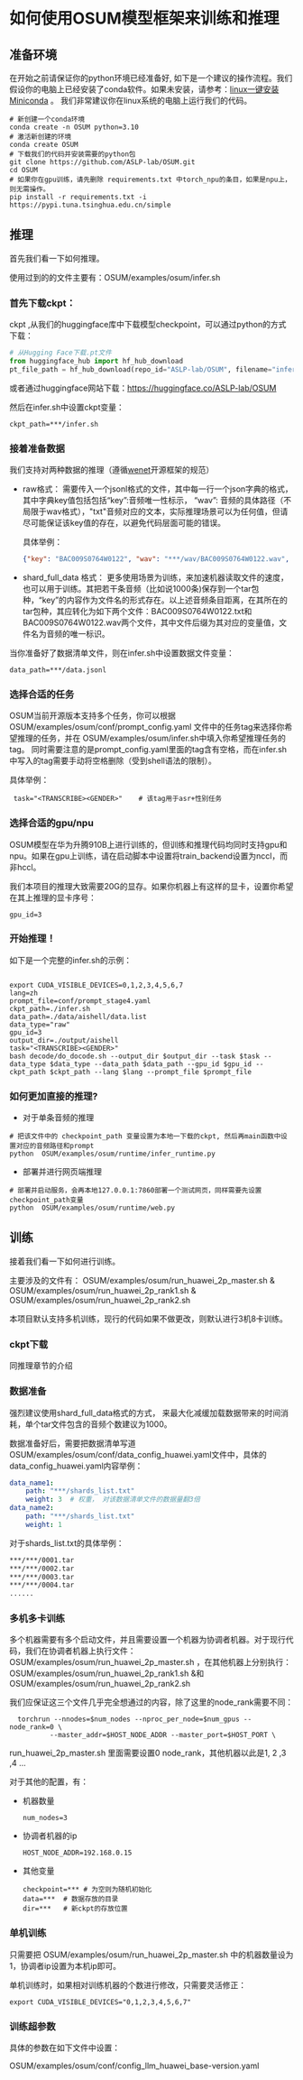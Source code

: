 # 如何使用OSUM模型框架来训练和推理

## 准备环境

在开始之前请保证你的python环境已经准备好, 如下是一个建议的操作流程。我们假设你的电脑上已经安装了conda软件。如果未安装，请参考：[linux一键安装Miniconda](https://blog.csdn.net/qq_41636123/article/details/130266232) 。 我们非常建议你在linux系统的电脑上运行我们的代码。

```shell
# 新创建一个conda环境
conda create -n OSUM python=3.10
# 激活新创建的环境
conda create OSUM
# 下载我们的代码并安装需要的python包
git clone https://github.com/ASLP-lab/OSUM.git
cd OSUM
# 如果你在gpu训练，请先删除 requirements.txt 中torch_npu的条目，如果是npu上，则无需操作。
pip install -r requirements.txt -i https://pypi.tuna.tsinghua.edu.cn/simple
```

## 推理

首先我们看一下如何推理。

使用过到的的文件主要有：OSUM/examples/osum/infer.sh

### 首先下载ckpt： 

ckpt ,从我们的huggingface库中下载模型checkpoint，可以通过python的方式下载：

```python
# 从Hugging Face下载.pt文件
from huggingface_hub import hf_hub_download
pt_file_path = hf_hub_download(repo_id="ASLP-lab/OSUM", filename="infer.pt") # 此时pt_file_path直接就是下载后的ckpt的具体路径
```

或者通过huggingface网站下载：https://huggingface.co/ASLP-lab/OSUM

然后在infer.sh中设置ckpt变量：

```shell
ckpt_path=***/infer.sh
```

### 接着准备数据

我们支持对两种数据的推理（遵循[wenet](https://github.com/wenet-e2e/wenet)开源框架的规范）

- raw格式： 需要传入一个jsonl格式的文件，其中每一行一个json字典的格式，其中字典key值包括包括“key”:音频唯一性标示， “wav”: 音频的具体路径（不局限于wav格式），"txt"音频对应的文本，实际推理场景可以为任何值，但请尽可能保证该key值的存在，以避免代码层面可能的错误。

  具体举例：

  ```json
  {"key": "BAC009S0764W0122", "wav": "***/wav/BAC009S0764W0122.wav", "txt": "一二线城市虽然也处于调整中"}
  ```

- shard_full_data 格式： 更多使用场景为训练，来加速机器读取文件的速度，也可以用于训练。其把若干条音频（比如说1000条)保存到一个tar包种，“key”的内容作为文件名的形式存在。以上述音频条目距离，在其所在的tar包种，其应转化为如下两个文件：BAC009S0764W0122.txt和BAC009S0764W0122.wav两个文件，其中文件后缀为其对应的变量值，文件名为音频的唯一标识。

当你准备好了数据清单文件，则在infer.sh中设置数据文件变量：

```shell
data_path=***/data.jsonl
```



### 选择合适的任务

OSUM当前开源版本支持多个任务，你可以根据OSUM/examples/osum/conf/prompt_config.yaml 文件中的任务tag来选择你希望推理的任务，并在 OSUM/examples/osum/infer.sh中填入你希望推理任务的tag。 同时需要注意的是prompt_config.yaml里面的tag含有空格，而在infer.sh中写入的tag需要手动将空格删除（受到shell语法的限制）。

具体举例：

```shell
 task="<TRANSCRIBE><GENDER>"    # 该tag用于asr+性别任务
```

### 选择合适的gpu/npu

OSUM模型在华为升腾910B上进行训练的，但训练和推理代码均同时支持gpu和npu。如果在gpu上训练，请在启动脚本中设置将train_backend设置为nccl，而非hccl。

我们本项目的推理大致需要20G的显存。如果你机器上有这样的显卡，设置你希望在其上推理的显卡序号：

```shell
gpu_id=3
```

### 开始推理！

如下是一个完整的infer.sh的示例：
```shell

export CUDA_VISIBLE_DEVICES=0,1,2,3,4,5,6,7
lang=zh 
prompt_file=conf/prompt_stage4.yaml
ckpt_path=./infer.sh
data_path=./data/aishell/data.list
data_type="raw"
gpu_id=3  
output_dir=./output/aishell
task="<TRANSCRIBE><GENDER>"
bash decode/do_docode.sh --output_dir $output_dir --task $task --data_type $data_type --data_path $data_path --gpu_id $gpu_id --ckpt_path $ckpt_path --lang $lang --prompt_file $prompt_file
```

### 如何更加直接的推理?
- 对于单条音频的推理
```shell
# 把该文件中的 checkpoint_path 变量设置为本地一下载的ckpt, 然后再main函数中设置对应的音频路径和prompt
python  OSUM/examples/osum/runtime/infer_runtime.py
```

- 部署并进行网页端推理
```shell
# 部署并启动服务，会再本地127.0.0.1:7860部署一个测试网页，同样需要先设置 checkpoint_path变量
python  OSUM/examples/osum/runtime/web.py
```

## 训练

接着我们看一下如何进行训练。

主要涉及的文件有： OSUM/examples/osum/run_huawei_2p_master.sh & OSUM/examples/osum/run_huawei_2p_rank1.sh & OSUM/examples/osum/run_huawei_2p_rank2.sh

本项目默认支持多机训练，现行的代码如果不做更改，则默认进行3机8卡训练。

### ckpt下载

同推理章节的介绍

### 数据准备

强烈建议使用shard_full_data格式的方式， 来最大化减缓加载数据带来的时间消耗，单个tar文件包含的音频个数建议为1000。 

数据准备好后，需要把数据清单写道OSUM/examples/osum/conf/data_config_huawei.yaml文件中，具体的data_config_huawei.yaml内容举例：

```yaml
data_name1:
	path: "***/shards_list.txt"
	weight: 3  # 权重， 对该数据清单文件的数据量翻3倍
data_name2:
	path: "***/shards_list.txt"
	weight: 1  
```

对于shards_list.txt的具体举例：

```txt
***/***/0001.tar
***/***/0002.tar
***/***/0003.tar
***/***/0004.tar
......
```



### 多机多卡训练

多个机器需要有多个启动文件，并且需要设置一个机器为协调者机器。对于现行代码，我们在协调者机器上执行文件：  OSUM/examples/osum/run_huawei_2p_master.sh ，在其他机器上分别执行： OSUM/examples/osum/run_huawei_2p_rank1.sh &和 OSUM/examples/osum/run_huawei_2p_rank2.sh

我们应保证这三个文件几乎完全想通过的内容，除了这里的node_rank需要不同：

```shell
  torchrun --nnodes=$num_nodes --nproc_per_node=$num_gpus --node_rank=0 \ 
          --master_addr=$HOST_NODE_ADDR --master_port=$HOST_PORT \
```

run_huawei_2p_master.sh 里面需要设置0 node_rank，其他机器以此是1, 2 ,3 ,4  ...

对于其他的配置，有：

- 机器数量

  ```
  num_nodes=3
  ```

- 协调者机器的ip

  ```
  HOST_NODE_ADDR=192.168.0.15
  ```

- 其他变量

  ```
  checkpoint=*** # 为空则为随机初始化
  data=***  # 数据存放的目录
  dir=***   # 新ckpt的存放位置
  ```

### 单机训练

只需要把 OSUM/examples/osum/run_huawei_2p_master.sh 中的机器数量设为1，协调者ip设置为本机ip即可。 

单机训练时，如果相对训练机器的个数进行修改，只需要灵活修正：

```shell
export CUDA_VISIBLE_DEVICES="0,1,2,3,4,5,6,7"
```

### 训练超参数

具体的参数在如下文件中设置：

OSUM/examples/osum/conf/config_llm_huawei_base-version.yaml

